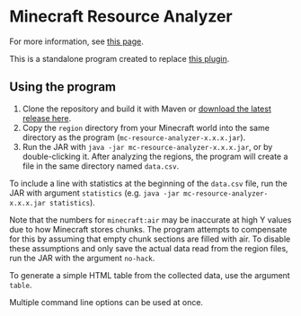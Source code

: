 # Minecraft Resource Analyzer

For more information, see [this page](https://meeples10.github.io/resource-distribution.html).

This is a standalone program created to replace [this plugin](https://github.com/Meeples10/ChunkAnalyzer).

## Using the program

1. Clone the repository and build it with Maven or [download the latest release here](https://github.com/Meeples10/MCResourceAnalyzer/releases).
2. Copy the `region` directory from your Minecraft world into the same directory as the program (`mc-resource-analyzer-x.x.x.jar`).
3. Run the JAR with `java -jar mc-resource-analyzer-x.x.x.jar`, or by double-clicking it. After analyzing the regions, the program will create a file in the same directory named `data.csv`.

To include a line with statistics at the beginning of the `data.csv` file, run the JAR with argument `statistics` (e.g. `java -jar mc-resource-analyzer-x.x.x.jar statistics`).

Note that the numbers for `minecraft:air` may be inaccurate at high Y values due to how Minecraft stores chunks. The program attempts to compensate for this by assuming that empty chunk sections are filled with air. To disable these assumptions and only save the actual data read from the region files, run the JAR with the argument `no-hack`.

To generate a simple HTML table from the collected data, use the argument `table`.

Multiple command line options can be used at once.
